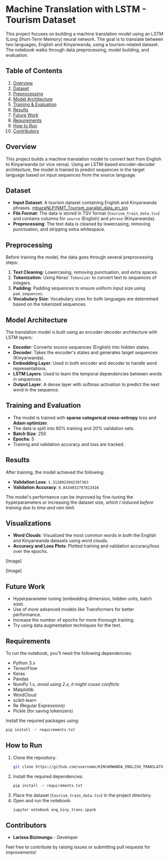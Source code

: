 # Machine Translation with LSTM - Tourism Dataset

This project focuses on building a machine translation model using an LSTM (Long Short-Term Memory) neural network. The goal is to translate between two languages, English and Kinyarwanda, using a tourism-related dataset. The notebook walks through data preprocessing, model building, and evaluation.

## Table of Contents
1. [Overview](#overview)
2. [Dataset](#dataset)
3. [Preprocessing](#preprocessing)
4. [Model Architecture](#model-architecture)
5. [Training & Evaluation](#training-and-evaluation)
6. [Results](#results)
7. [Future Work](#future-work)
8. [Requirements](#requirements)
9. [How to Run](#how-to-run)
10. [Contributors](#contributors)

## Overview
This project builds a machine translation model to convert text from English to Kinyarwanda (or vice versa). Using an LSTM-based encoder-decoder architecture, the model is trained to predict sequences in the target language based on input sequences from the source language.

## Dataset
- **Input Dataset**: A tourism dataset containing English and Kinyarwanda phrases. [mbazaNLP/NMT_Tourism_parallel_data_en_kin](!mbazaNLP/NMT_Tourism_parallel_data_en_kin)
- **File Format**: The data is stored in TSV format (`tourism_train_data.tsv`) and contains columns for `source` (English) and `phrase` (Kinyarwanda).
- **Preprocessing**: The text data is cleaned by lowercasing, removing punctuation, and stripping extra whitespace.

## Preprocessing
Before training the model, the data goes through several preprocessing steps:
1. **Text Cleaning**: Lowercasing, removing punctuation, and extra spaces.
2. **Tokenization**: Using Keras' `Tokenizer` to convert text to sequences of integers.
3. **Padding**: Padding sequences to ensure uniform input size using `pad_sequences`.
4. **Vocabulary Size**: Vocabulary sizes for both languages are determined based on the tokenized sequences.

## Model Architecture
The translation model is built using an encoder-decoder architecture with LSTM layers:
- **Encoder**: Converts source sequences (English) into hidden states.
- **Decoder**: Takes the encoder's states and generates target sequences (Kinyarwanda).
- **Embedding Layer**: Used in both encoder and decoder to handle word representations.
- **LSTM Layers**: Used to learn the temporal dependencies between words in sequences.
- **Output Layer**: A dense layer with softmax activation to predict the next word in the sequence.

## Training and Evaluation
- The model is trained with **sparse categorical cross-entropy** loss and **Adam optimizer**.
- The data is split into 80% training and 20% validation sets.
- **Batch Size**: 250
- **Epochs**: 5
- Training and validation accuracy and loss are tracked.

## Results
After training, the model achieved the following:
- **Validation Loss**: `1.3120923042297363`
- **Validation Accuracy**: `0.8434032797813416`

The model's performance can be improved by fine-tuning the hyperparameters or increasing the dataset size, *which I reduced before training due to time and ram limit*.

## Visualizations
- **Word Clouds**: Visualized the most common words in both the English and Kinyarwanda datasets using word clouds.
- **Accuracy and Loss Plots**: Plotted training and validation accuracy/loss over the epochs.

[Image]

[Image]

## Future Work
- Hyperparameter tuning (embedding dimension, hidden units, batch size).
- Use of more advanced models like Transformers for better performance.
- Increase the number of epochs for more thorough training.
- Try using data augmentation techniques for the text.

## Requirements
To run the notebook, you'll need the following dependencies:
- Python 3.x
- TensorFlow
- Keras
- Pandas
- NumPy 1.x, *avoid using 2.x, it might couse conflicts*
- Matplotlib
- WordCloud
- scikit-learn
- Re (Regular Expressions)
- Pickle (for saving tokenizers)

Install the required packages using:
```bash
pip install -r requirements.txt
```

## How to Run
1. Clone the repository:
   ```bash
   git clone https://github.com/username/KINYARWANDA_ENGLISH_TRANSLATOR.git
   ```
2. Install the required dependencies:
   ```bash
   pip install -r requirements.txt
   ```
3. Place the dataset (`tourism_train_data.tsv`) in the project directory.
4. Open and run the notebook:
   ```bash
   jupyter notebook eng_kiny_trans.ipynb
   ```

## Contributors
- **Larissa Bizimungu** - Developer

Feel free to contribute by raising issues or submitting pull requests for improvements!
